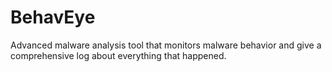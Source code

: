 # BehavEye
Advanced malware analysis tool that monitors malware behavior and give a comprehensive log about everything that happened.
